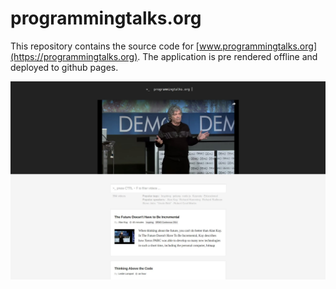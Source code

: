 # programmingtalks.org

This repository contains the source code for [www.programmingtalks.org](https://programmingtalks.org). The application is pre rendered offline and deployed to github pages.

![Screenshot programmingtalks.org](resources/images/org-programmingtalks.jpg "Screenshot programmingtalks.org")

